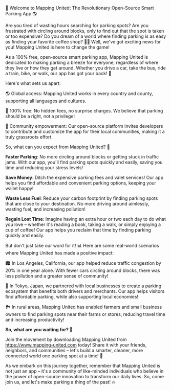 🚀 Welcome to Mapping United: The Revolutionary Open-Source Smart Parking App 🌎

Are you tired of wasting hours searching for parking spots? Are you frustrated with circling around blocks, only to find out that the spot is taken or too expensive? Do you dream of a world where finding parking is as easy as finding your favorite coffee shop? 🏃‍♀️ Well, we've got exciting news for you! Mapping United is here to change the game!

As a 100% free, open-source smart parking app, Mapping United is dedicated to making parking a breeze for everyone, regardless of where they live or how they get around. Whether you drive a car, take the bus, ride a train, bike, or walk, our app has got your back! 🚌

Here's what sets us apart:

🌎 Global access: Mapping United works in every country and county, supporting all languages and cultures.

💯 100% free: No hidden fees, no surprise charges. We believe that parking should be a right, not a privilege!

🤝 Community empowerment: Our open-source platform invites developers to contribute and customize the app for their local communities, making it a truly grassroots effort.

So, what can you expect from Mapping United? 🤔

**Faster Parking**: No more circling around blocks or getting stuck in traffic jams. With our app, you'll find parking spots quickly and easily, saving you time and reducing your stress levels!

**Save Money**: Ditch the expensive parking fees and valet services! Our app helps you find affordable and convenient parking options, keeping your wallet happy!

**Waste Less Fuel**: Reduce your carbon footprint by finding parking spots that are close to your destination. No more driving around aimlessly, wasting fuel, and increasing pollution!

**Regain Lost Time**: Imagine having an extra hour or two each day to do what you love – whether it's reading a book, taking a walk, or simply enjoying a cup of coffee! Our app helps you reclaim that time by finding parking quickly and easily.

But don't just take our word for it! 📊 Here are some real-world scenarios where Mapping United has made a positive impact:

🏙️ In Los Angeles, California, our app helped reduce traffic congestion by 20% in one year alone. With fewer cars circling around blocks, there was less pollution and a greater sense of community!

🌃 In Tokyo, Japan, we partnered with local businesses to create a parking ecosystem that benefits both drivers and merchants. Our app helps visitors find affordable parking, while also supporting local economies!

🏞️ In rural areas, Mapping United has enabled farmers and small business owners to find parking spots near their farms or stores, reducing travel time and increasing productivity!

**So, what are you waiting for? 🎉**

Join the movement by downloading Mapping United from https://www.mapping-united.com today! Share it with your friends, neighbors, and communities – let's build a smarter, cleaner, more connected world one parking spot at a time! 💪

As we embark on this journey together, remember that Mapping United is not just an app – it's a community of like-minded individuals who believe in the power of open-source innovation to transform our daily lives. So, come join us, and let's make parking a thing of the past! 🔥
